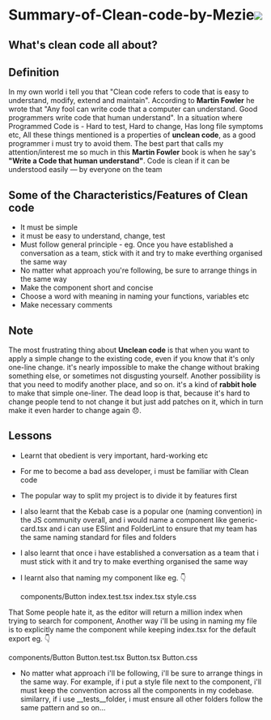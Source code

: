 
# **Summary-of-Clean-code-by-Mezie**<img src="https://images.unsplash.com/photo-1534972195531-d756b9bfa9f2?ixlib=rb-4.0.3&ixid=MnwxMjA3fDB8MHxwaG90by1wYWdlfHx8fGVufDB8fHx8&auto=format&fit=crop&w=1470&q=80" />


## What's clean code all about?
## Definition
In my own world i tell you that "Clean code refers to code that is easy to understand, modify, extend and maintain".
According to **Martin Fowler** he wrote that "Any fool can write code that a computer can understand. Good programmers write code that human understand". In a situation where Programmed Code is - Hard to test, Hard to change, Has long file symptoms etc, All these things mentioned is a properties of **unclean code**, as a good programmer i must try to avoid them. The best part that calls my attention/interest me so much in this **Martin Fowler** book is when he say's **"Write a Code that human understand"**. Code is clean if it can be understood easily — by everyone on the team

## Some of the Characteristics/Features of Clean code
+ It must be simple
+ it must be easy to understand, change, test
+ Must follow general principle - eg. Once you have established a conversation as a team, stick with it and try to make everthing organised the same way
+ No matter what approach you're following, be sure to arrange things in the same way
+ Make the component short and concise
+ Choose a word with meaning in naming your functions, variables etc
+ Make necessary comments

## Note
The most frustrating thing about **Unclean code** is that when you want to apply a simple change to the existing code, even if you know that it's only one-line change. it's nearly impossible to make the change without braking something else, or sometimes not disgusting yourself. Another possibility is that you need to modify another place, and so on. it's a kind of **rabbit hole** to make that simple one-liner. The dead loop is that, because it's hard to change people tend to not change it but just add patches on it, which in turn make it even harder to change again 😞.

## Lessons
+ Learnt that obedient is very important, hard-working etc
+ For me to become a bad ass developer, i must be familiar with Clean code
+ The popular way to split my project is to divide it by features first
+ I also learnt that the Kebab case is a popular one (naming convention) in the JS community overall, and i would name a component like generic-card.tsx and i can use ESlint and FolderLint to ensure that my team has the same naming standard for files and folders
+ I also learnt that once i have established a conversation as a team that i must stick with it and try to make everthing organised the same way
+ I learnt also that naming my component like eg. 👇

  components/Button
  index.test.tsx
  index.tsx
  style.css
  
That Some people hate it, as the editor will return a million index when trying to search for component, Another way i'll be using in naming my file is to explicitly name the component while keeping index.tsx for the default export eg. 👇

  components/Button
  Button.test.tsx
  Button.tsx
  Button.css

+ No matter what approach i'll be following, i'll be sure to arrange things in the same way. For example, if i put a style file next to the component, i'll must keep the convention across all the components in my codebase. similarry, if i use __tests__folder, i must ensure  all other folders follow the same pattern and so on...
